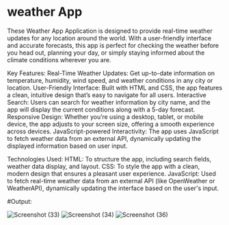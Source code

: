 # weather App

These Weather App Application is designed to provide real-time weather updates for any location around the world. With a user-friendly interface and accurate forecasts, this app is perfect for checking the weather before you head out, planning your day, or simply staying informed about the climate conditions wherever you are.

Key Features:
Real-Time Weather Updates: Get up-to-date information on temperature, humidity, wind speed, and weather conditions in any city or location.
User-Friendly Interface: Built with HTML and CSS, the app features a clean, intuitive design that’s easy to navigate for all users.
Interactive Search: Users can search for weather information by city name, and the app will display the current conditions along with a 5-day forecast.
Responsive Design: Whether you’re using a desktop, tablet, or mobile device, the app adjusts to your screen size, offering a smooth experience across devices.
JavaScript-powered Interactivity: The app uses JavaScript to fetch weather data from an external API, dynamically updating the displayed information based on user input.

Technologies Used:
HTML: To structure the app, including search fields, weather data display, and layout.
CSS: To style the app with a clean, modern design that ensures a pleasant user experience.
JavaScript: Used to fetch real-time weather data from an external API (like OpenWeather or WeatherAPI), dynamically updating the interface based on the user's input.

#Output:

![Screenshot (33)](https://github.com/user-attachments/assets/37cf6ca8-46b2-4610-84d6-2d30a4e4d0d8)
![Screenshot (34)](https://github.com/user-attachments/assets/6696f769-a37a-4bd9-b8f2-6c908a152777)
![Screenshot (36)](https://github.com/user-attachments/assets/09a871bc-9812-43e6-95e4-61ac189304f9)


